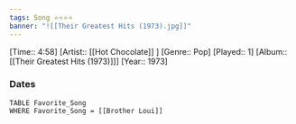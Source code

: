 ```yaml
---
tags: Song ⭐⭐⭐⭐ 
banner: "![[Their Greatest Hits (1973).jpg]]"
---
```

[Time:: 4:58]
[Artist:: [[Hot Chocolate]] ]
[Genre:: Pop]
[Played:: 1]
[Album:: [[Their Greatest Hits (1973)]]]
[Year:: 1973]
### Dates
````dataview
TABLE Favorite_Song
WHERE Favorite_Song = [[Brother Loui]]
````